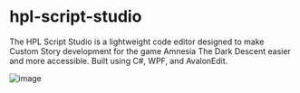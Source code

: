 # hpl-script-studio
 
The HPL Script Studio is a lightweight code editor designed to make Custom Story development for the game Amnesia The Dark Descent easier and more accessible. Built using C#, WPF, and AvalonEdit.

![image](https://github.com/user-attachments/assets/21ab1cc2-ea99-40c1-956b-597af20f7a1a)


